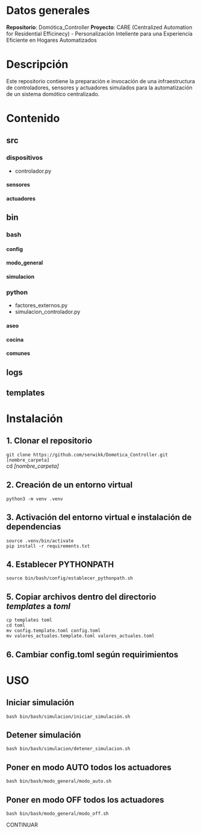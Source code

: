 # Datos generales
**Repositorio**: Domótica_Controller
**Proyecto**: CARE (Centralized Automation for Residential Efficinecy) - Personalización Inteliente para una Experiencia Eficiente en Hogares Automatizados

# Descripción
Este repositorio contiene la preparación e invocación de una infraestructura de controladores, sensores y actuadores simulados para la automatización de un sistema domótico centralizado.

# Contenido

## src
### dispositivos
- controlador.py
#### sensores
#### actuadores

## bin
### bash
#### config
#### modo_general
#### simulacion
### python
- factores_externos.py
- simulacion_controlador.py
#### aseo
#### cocina
#### comunes

## logs

## templates


# Instalación
## 1. Clonar el repositorio
```git clone https://github.com/serwikk/Domotica_Controller.git [nombre_carpeta]```  
cd *[nombre_carpeta]*

## 2. Creación de un entorno virtual
``python3 -m venv .venv``  

## 3. Activación del entorno virtual e instalación de dependencias
``source .venv/bin/activate``  
``pip install -r requirements.txt``

## 4. Establecer PYTHONPATH
``source bin/bash/config/establecer_pythonpath.sh``

## 5. Copiar archivos dentro del directorio *templates* a *toml* 
``cp templates toml``  
``cd toml``  
``mv config.template.toml config.toml``  
``mv valores_actuales.template.toml valores_actuales.toml``  

## 6. Cambiar config.toml según requirimientos

# USO

## Iniciar simulación
``bash bin/bash/simulacion/iniciar_simulación.sh``

## Detener simulación
``bash bin/bash/simulacion/detener_simulacion.sh``

## Poner en modo AUTO todos los actuadores
``bash bin/bash/modo_general/modo_auto.sh``

## Poner en modo OFF todos los actuadores
``bash bin/bash/modo_general/modo_off.sh``

CONTINUAR

